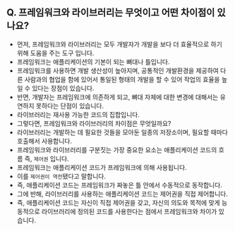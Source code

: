 ## Q. 프레임워크와 라이브러리는 무엇이고 어떤 차이점이 있나요?
* 먼저, 프레임워크와 라이브러리는 모두 개발자가 개발을 보다 더 효율적으로 하기 위해 도움을 주는 도구 입니다.
* 프레임워크는 애플리케이션의 기본이 되는 뼈대나 틀입니다.
* 프레임워크를 사용하면 개발 생산성이 높아지며, 공통적인 개발환경을 제공하여 다른 사람과의 협업을 함에 있어서 통일된 형태의 개발을 할 수 있어 작업의 효율을 높일 수 있다는 장점이 있습니다.
* 반면, 개발자는 프레임워크에 의존하게 되고, 뼈대 자체에 대한 변경에 대해서는 유연하지 못하다는 단점이 있습니다.
* 라이브러리는 재사용 가능한 코드의 집합입니다.
* 그렇다면, 프레임워크와 라이브러리의 차이점은 무엇일까요?
* 라이브러리는 개발하는 데 필요한 것들을 모아둔 일종의 저장소이며, 필요할 때마다 호출해서 사용합니다.  
* 프레임워크와 라이브러리를 구분짓는 가장 중요한 요소는 애플리케이션 코드의 흐름 즉, `제어권` 입니다.
* 프레임워크는 애플리케이션 코드가 프레임워크에 의해 사용됩니다.
* 이를 `제어권이 역전`됐다고 말합니다.
* 즉, 애플리케이션 코드는 프레임워크가 짜놓은 틀 안에서 수동적으로 동작합니다.
* 그에 반해, 라이브러리를 사용하는 애플리케이션 코드는 제어권을 직접 제어합니다.
* 즉, 애플리케이션 코드는 자신이 직접 제어권을 갖고, 자신의 의도와 목적에 맞게 능동적으로 라이브러리에 정의된 코드를 사용한다는 점에서 프레임워크와 차이가 있습니다.
